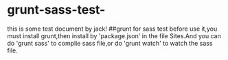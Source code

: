 # grunt-sass-test-
this is some test document by jack!
##grunt for sass test
before use it,you must install grunt,then install by 'package.json' in the file Sites.And you can do 'grunt sass' to complie sass file,or do 'grunt watch' to watch the sass file.
